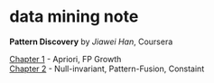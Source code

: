 # data mining note

**Pattern Discovery** by *Jiawei Han*, Coursera

[Chapter 1](http://1ambda.github.io/pattern-discovery-1/) - Apriori, FP Growth  
[Chapter 2](http://1ambda.github.io/pattern-discovery-1/) - Null-invariant, Pattern-Fusion, Constaint   

